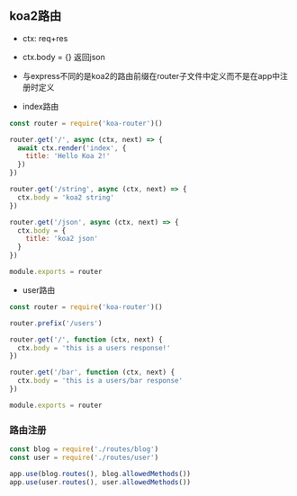 ## koa2路由

- ctx: req+res
- ctx.body = {} 返回json
- 与express不同的是koa2的路由前缀在router子文件中定义而不是在app中注册时定义

- index路由
```javascript
const router = require('koa-router')()

router.get('/', async (ctx, next) => {
  await ctx.render('index', {
    title: 'Hello Koa 2!'
  })
})

router.get('/string', async (ctx, next) => {
  ctx.body = 'koa2 string'
})

router.get('/json', async (ctx, next) => {
  ctx.body = {
    title: 'koa2 json'
  }
})

module.exports = router
```
- user路由
```javascript
const router = require('koa-router')()

router.prefix('/users')

router.get('/', function (ctx, next) {
  ctx.body = 'this is a users response!'
})

router.get('/bar', function (ctx, next) {
  ctx.body = 'this is a users/bar response'
})

module.exports = router
```

### 路由注册
```javascript
const blog = require('./routes/blog')
const user = require('./routes/user')

app.use(blog.routes(), blog.allowedMethods())
app.use(user.routes(), user.allowedMethods())
```
